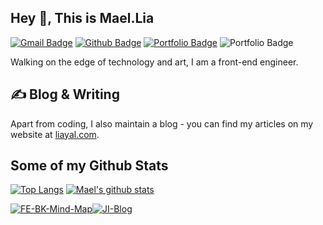 ## Hey 👋, This is Mael.Lia
[![Gmail Badge](https://img.shields.io/badge/-mael.liang@live.com-c14438?style=flat&logo=Gmail&logoColor=white&link=mailto:mael.liang@live.com)](mailto:mael.liang@live.com) [![Github Badge](https://img.shields.io/badge/-MaelWeb-grey?style=flat&logo=github&logoColor=white&link=https://github.com/MaelWeb/)](https://www.github.com/MaelWeb/) [![Portfolio Badge](https://img.shields.io/badge/portfolio-web-blue?style=flat&link=https://www.liayal.com/)](https://www.liayal.com/) ![Portfolio Badge](https://komarev.com/ghpvc/?username=MaelWeb)  <p align='left'>Walking on the edge of technology and art, I am a front-end engineer.</p>

## &#x270d; Blog & Writing

Apart from coding, I also maintain a blog - you can find my articles on my website at [liayal.com](https://www.liayal.com/).


## Some of my Github Stats

[![Top Langs](https://github-readme-stats.vercel.app/api/top-langs/?username=MaelWeb&layout=compact)](https://github.com/anuraghazra/github-readme-stats)
[![Mael's github stats](https://github-readme-stats.vercel.app/api?username=maelweb&count_private=true&show_icons=true)](https://github.com/MaelWeb/github-readme-stats)

[![FE-BK-Mind-Map](https://github-readme-stats.vercel.app/api/pin/?username=MaelWeb&repo=FE-BK-Mind-Map)](https://github.com/MaelWeb/FE-BK-Mind-Map)[![JI-Blog](https://github-readme-stats.vercel.app/api/pin/?username=MaelWeb&repo=JI-Blog)](https://github.com/MaelWeb/JI-Blog)
